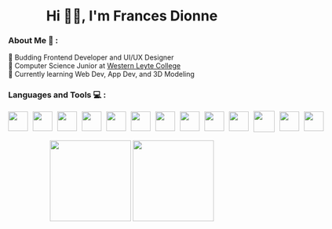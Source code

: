 <h1 align="center"> Hi 👋🏻, I'm Frances Dionne</h1> 

### About Me 🌷 :

🌱 Budding Frontend Developer and UI/UX Designer  
🦁 Computer Science Junior at <a href="https://wlcormoc.edu.ph/" target="_blank" rel="noopener noreferrer">Western Leyte College</a>  
💭 Currently learning Web Dev, App Dev, and 3D Modeling  

### Languages and Tools 💻 :

<div style="display: flex; gap: 10px; align-items: center;">
  <img src="https://cdn.jsdelivr.net/gh/devicons/devicon@latest/icons/html5/html5-original.svg" width="40" height="40"/>
  <img src="https://cdn.jsdelivr.net/gh/devicons/devicon@latest/icons/css3/css3-original.svg" width="40" height="40"/>
  <img src="https://cdn.jsdelivr.net/gh/devicons/devicon@latest/icons/javascript/javascript-original.svg" width="40" height="40"/>
  <img src="https://cdn.jsdelivr.net/gh/devicons/devicon@latest/icons/react/react-original.svg" width="40" height="40"/>
  <img src="https://cdn.jsdelivr.net/gh/devicons/devicon@latest/icons/c/c-original.svg" width="40" height="40"/>
  <img src="https://cdn.jsdelivr.net/gh/devicons/devicon@latest/icons/cplusplus/cplusplus-original.svg" width="40" height="40"/>
  <img src="https://cdn.jsdelivr.net/gh/devicons/devicon@latest/icons/csharp/csharp-original.svg" width="40" height="40"/>
  <img src="https://cdn.jsdelivr.net/gh/devicons/devicon@latest/icons/java/java-original.svg" width="40" height="40"/>
  <img src="https://cdn.jsdelivr.net/gh/devicons/devicon@latest/icons/mysql/mysql-original.svg" width="40" height="40"/>
  <img src="https://cdn.jsdelivr.net/gh/devicons/devicon@latest/icons/figma/figma-original.svg" width="40" height="40"/>
  <img src="https://cdn.jsdelivr.net/gh/devicons/devicon@latest/icons/photoshop/photoshop-original.svg" width="43" height="43"/>
  <img src="https://cdn.jsdelivr.net/gh/devicons/devicon@latest/icons/illustrator/illustrator-line.svg" width="40" height="40"/>
  <img src="https://cdn.jsdelivr.net/gh/devicons/devicon@latest/icons/github/github-original.svg" width="40" height="40"/>
  
</div>

<br>

<div align="center">
  <img src="https://github-readme-stats.vercel.app/api?username=diomnne&theme=ayu-mirage&show_icons=true&hide_border=true&count_private=true" height="165"/>
  <img src="https://github-readme-stats.vercel.app/api/top-langs/?username=diomnne&theme=ayu-mirage&show_icons=true&hide_border=true&layout=compact" height="165"/>
</div>



